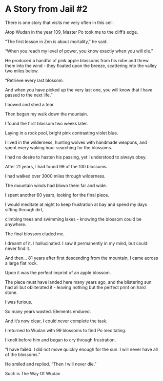 # A Story from Jail #2

There is one story that visits me very often in this cell.

Atop Wudan in the year 109, Master Po took me to the cliff’s edge.&#x20;

“The first lesson in Zen is about mortality,” he said.

“When you reach my level of power, you know exactly when you will die.”

He produced a handful of pink apple blossoms from his robe and threw them into the wind - they floated upon the breeze, scattering into the valley two miles below.

“Retrieve every last blossom.&#x20;

And when you have picked up the very last one, you will know that I have passed to the next life.”

I bowed and shed a tear.

Then began my walk down the mountain.

I found the first blossom two weeks later.

Laying in a rock pool, bright pink contrasting violet blue.

I lived in the wilderness, hunting wolves with handmade weapons, and spent every waking hour searching for the blossoms.

I had no desire to hasten his passing, yet I understood to always obey.&#x20;

After 21 years, I had found 99 of the 100 blossoms.

I had walked over 3000 miles through wilderness.

The mountain winds had blown them far and wide.

I spent another 60 years, looking for the final piece.

I would meditate at night to keep frustration at bay and spend my days sifting through dirt,&#x20;

climbing trees and swimming lakes - knowing the blossom could be anywhere.

The final blossom eluded me.

I dreamt of it. I hallucinated. I saw it permanently in my mind, but could never find it.

And then... 81 years after first descending from the mountain, I came across a large flat rock.

Upon it was the perfect imprint of an apple blossom.&#x20;

The piece must have landed here many years ago, and the blistering sun had all but obliterated it - leaving nothing but the perfect print on hard stone.

I was furious.

So many years wasted. Elements endured.&#x20;

And it’s now clear, I could never complete the task.

I returned to Wudan with 99 blossoms to find Po meditating.

I knelt before him and began to cry through frustration.

“I have failed. I did not move quickly enough for the sun. I will never have all of the blossoms.”

He smiled and replied. “Then I will never die.”

Such is The Way Of Wudan
